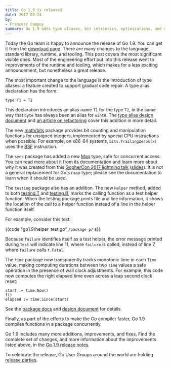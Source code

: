 ```yaml
---
title: Go 1.9 is released
date: 2017-08-24
by:
- Francesc Campoy
summary: Go 1.9 adds type aliases, bit intrinsics, optimizations, and more.
---
```



Today the Go team is happy to announce the release of Go 1.9.
You can get it from the [download page](https://golang.org/dl/).
There are many changes to the language, standard library, runtime, and tooling.
This post covers the most significant visible ones.
Most of the engineering effort put into this release went to improvements of the runtime and tooling,
which makes for a less exciting announcement, but nonetheless a great release.

The most important change to the language is the introduction of type aliases: a feature
created to support gradual code repair. A type alias declaration has the form:

	type T1 = T2

This declaration introduces an alias name `T1` for the type `T2`, in the same way that `byte` has
always been an alias for `uint8`.
The [type alias design document](https://golang.org/design/18130-type-alias) and
[an article on refactoring](https://talks.golang.org/2016/refactor.article) cover this addition in more detail.

The new [math/bits](https://golang.org/pkg/math/bits) package provides bit counting and manipulation functions
for unsigned integers, implemented by special CPU instructions when possible.
For example, on x86-64 systems, `bits.TrailingZeros(x)` uses the
[BSF](https://pdos.csail.mit.edu/6.828/2010/readings/i386/BSF.htm) instruction.

The `sync` package has added a new [Map](https://golang.org/pkg/sync#Map) type, safe for concurrent access.
You can read more about it from its documentation and learn more about why it was created from this
[GopherCon 2017 lightning talk](https://www.youtube.com/watch?v=C1EtfDnsdDs)
([slides](https://github.com/gophercon/2017-talks/blob/master/lightningtalks/BryanCMills-AnOverviewOfSyncMap/An%20Overview%20of%20sync.Map.pdf)).
It is not a general replacement for Go's map type; please see the documentation to learn when it should be used.

The `testing` package also has an addition. The new `Helper` method, added to both
[testing.T](https://golang.org/pkg/testing#T.Helper) and [testing.B](https://golang.org/pkg/testing#B.Helper),
marks the calling function as a test helper function.
When the testing package prints file and line information, it shows the location of the call to a helper function
instead of a line in the helper function itself.

For example, consider this test:

{{code "go1.9/helper_test.go" `/package p/` `$`}}

Because `failure` identifies itself as a test helper, the error message printed during `Test` will indicate line 11,
where `failure` is called, instead of line 7, where `failure` calls `t.Fatal`.

The `time` package now transparently tracks monotonic time in each `Time` value,
making computing durations between two `Time` values a safe operation in the presence of wall clock adjustments.
For example, this code now computes the right elapsed time even across a leap second clock reset:

	start := time.Now()
	f()
	elapsed := time.Since(start)

See the [package docs](http://beta.golang.org/pkg/time/#hdr-Monotonic_Clocks) and
[design document](https://github.com/golang/proposal/blob/master/design/12914-monotonic.md) for details.

Finally, as part of the efforts to make the Go compiler faster, Go 1.9 compiles functions in a package concurrently.

Go 1.9 includes many more additions, improvements, and fixes. Find the complete set of changes,
and more information about the improvements listed above, in the
[Go 1.9 release notes](https://golang.org/doc/go1.9).

To celebrate the release, Go User Groups around the world are holding
[release parties](https://github.com/golang/cowg/blob/master/events/2017-08-go1.9-release-party.md).
